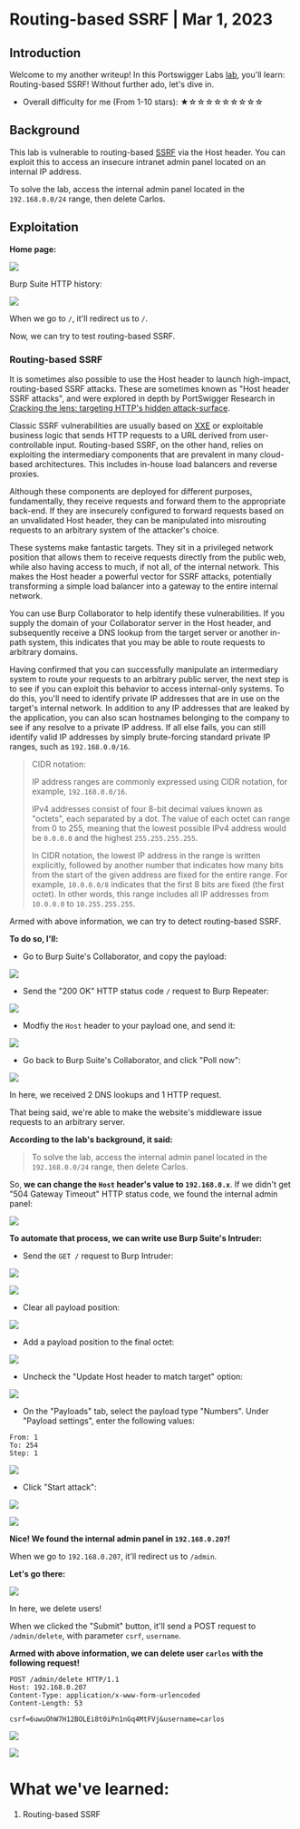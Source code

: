 # Routing-based SSRF | Mar 1, 2023

## Introduction

Welcome to my another writeup! In this Portswigger Labs [lab](https://portswigger.net/web-security/host-header/exploiting/lab-host-header-routing-based-ssrf), you'll learn: Routing-based SSRF! Without further ado, let's dive in.

- Overall difficulty for me (From 1-10 stars): ★☆☆☆☆☆☆☆☆☆

## Background

This lab is vulnerable to routing-based [SSRF](https://portswigger.net/web-security/ssrf) via the Host header. You can exploit this to access an insecure intranet admin panel located on an internal IP address.

To solve the lab, access the internal admin panel located in the `192.168.0.0/24` range, then delete Carlos.

## Exploitation

**Home page:**

![](https://raw.githubusercontent.com/siunam321/CTF-Writeups/main/Portswigger-Labs/HTTP-Host-Header-Attacks/HTTP-Host-Header-4/images/Pasted%20image%2020230301195129.png)

Burp Suite HTTP history:

![](https://raw.githubusercontent.com/siunam321/CTF-Writeups/main/Portswigger-Labs/HTTP-Host-Header-Attacks/HTTP-Host-Header-4/images/Pasted%20image%2020230301195600.png)

When we go to `/`, it'll redirect us to `/`.

Now, we can try to test routing-based SSRF.

### Routing-based SSRF

It is sometimes also possible to use the Host header to launch high-impact, routing-based SSRF attacks. These are sometimes known as "Host header SSRF attacks", and were explored in depth by PortSwigger Research in [Cracking the lens: targeting HTTP's hidden attack-surface](https://portswigger.net/research/cracking-the-lens-targeting-https-hidden-attack-surface).

Classic SSRF vulnerabilities are usually based on [XXE](https://portswigger.net/web-security/xxe) or exploitable business logic that sends HTTP requests to a URL derived from user-controllable input. Routing-based SSRF, on the other hand, relies on exploiting the intermediary components that are prevalent in many cloud-based architectures. This includes in-house load balancers and reverse proxies.

Although these components are deployed for different purposes, fundamentally, they receive requests and forward them to the appropriate back-end. If they are insecurely configured to forward requests based on an unvalidated Host header, they can be manipulated into misrouting requests to an arbitrary system of the attacker's choice.

These systems make fantastic targets. They sit in a privileged network position that allows them to receive requests directly from the public web, while also having access to much, if not all, of the internal network. This makes the Host header a powerful vector for SSRF attacks, potentially transforming a simple load balancer into a gateway to the entire internal network.

You can use Burp Collaborator to help identify these vulnerabilities. If you supply the domain of your Collaborator server in the Host header, and subsequently receive a DNS lookup from the target server or another in-path system, this indicates that you may be able to route requests to arbitrary domains.

Having confirmed that you can successfully manipulate an intermediary system to route your requests to an arbitrary public server, the next step is to see if you can exploit this behavior to access internal-only systems. To do this, you'll need to identify private IP addresses that are in use on the target's internal network. In addition to any IP addresses that are leaked by the application, you can also scan hostnames belonging to the company to see if any resolve to a private IP address. If all else fails, you can still identify valid IP addresses by simply brute-forcing standard private IP ranges, such as `192.168.0.0/16`.

> CIDR notation:
>  
> IP address ranges are commonly expressed using CIDR notation, for example, `192.168.0.0/16`.
>  
> IPv4 addresses consist of four 8-bit decimal values known as "octets", each separated by a dot. The value of each octet can range from 0 to 255, meaning that the lowest possible IPv4 address would be `0.0.0.0` and the highest `255.255.255.255`.
>  
> In CIDR notation, the lowest IP address in the range is written explicitly, followed by another number that indicates how many bits from the start of the given address are fixed for the entire range. For example, `10.0.0.0/8` indicates that the first 8 bits are fixed (the first octet). In other words, this range includes all IP addresses from `10.0.0.0` to `10.255.255.255`.

Armed with above information, we can try to detect routing-based SSRF.

**To do so, I'll:**

- Go to Burp Suite's Collaborator, and copy the payload:

![](https://raw.githubusercontent.com/siunam321/CTF-Writeups/main/Portswigger-Labs/HTTP-Host-Header-Attacks/HTTP-Host-Header-4/images/Pasted%20image%2020230301195536.png)

- Send the "200 OK" HTTP status code `/` request to Burp Repeater:

![](https://raw.githubusercontent.com/siunam321/CTF-Writeups/main/Portswigger-Labs/HTTP-Host-Header-Attacks/HTTP-Host-Header-4/images/Pasted%20image%2020230301195702.png)

- Modfiy the `Host` header to your payload one, and send it:

![](https://raw.githubusercontent.com/siunam321/CTF-Writeups/main/Portswigger-Labs/HTTP-Host-Header-Attacks/HTTP-Host-Header-4/images/Pasted%20image%2020230301195751.png)

- Go back to Burp Suite's Collaborator, and click "Poll now":

![](https://raw.githubusercontent.com/siunam321/CTF-Writeups/main/Portswigger-Labs/HTTP-Host-Header-Attacks/HTTP-Host-Header-4/images/Pasted%20image%2020230301195827.png)

In here, we received 2 DNS lookups and 1 HTTP request.

That being said, we're able to make the website's middleware issue requests to an arbitrary server.

**According to the lab's background, it said:**

> To solve the lab, access the internal admin panel located in the `192.168.0.0/24` range, then delete Carlos.

So, **we can change the `Host` header's value to `192.168.0.x`**. If we didn't get "504 Gateway Timeout" HTTP status code, we found the internal admin panel:

![](https://raw.githubusercontent.com/siunam321/CTF-Writeups/main/Portswigger-Labs/HTTP-Host-Header-Attacks/HTTP-Host-Header-4/images/Pasted%20image%2020230301200136.png)

**To automate that process, we can write use Burp Suite's Intruder:**

- Send the `GET /` request to Burp Intruder:

![](https://raw.githubusercontent.com/siunam321/CTF-Writeups/main/Portswigger-Labs/HTTP-Host-Header-Attacks/HTTP-Host-Header-4/images/Pasted%20image%2020230301205427.png)

![](https://raw.githubusercontent.com/siunam321/CTF-Writeups/main/Portswigger-Labs/HTTP-Host-Header-Attacks/HTTP-Host-Header-4/images/Pasted%20image%2020230301205447.png)

- Clear all payload position:

![](https://raw.githubusercontent.com/siunam321/CTF-Writeups/main/Portswigger-Labs/HTTP-Host-Header-Attacks/HTTP-Host-Header-4/images/Pasted%20image%2020230301205525.png)

- Add a payload position to the final octet:

![](https://raw.githubusercontent.com/siunam321/CTF-Writeups/main/Portswigger-Labs/HTTP-Host-Header-Attacks/HTTP-Host-Header-4/images/Pasted%20image%2020230301205615.png)

- Uncheck the "Update Host header to match target" option:

![](https://raw.githubusercontent.com/siunam321/CTF-Writeups/main/Portswigger-Labs/HTTP-Host-Header-Attacks/HTTP-Host-Header-4/images/Pasted%20image%2020230301205846.png)

- On the "Payloads" tab, select the payload type "Numbers". Under "Payload settings", enter the following values:

```
From: 1
To: 254
Step: 1
```

![](https://raw.githubusercontent.com/siunam321/CTF-Writeups/main/Portswigger-Labs/HTTP-Host-Header-Attacks/HTTP-Host-Header-4/images/Pasted%20image%2020230301205711.png)

- Click "Start attack":

![](https://raw.githubusercontent.com/siunam321/CTF-Writeups/main/Portswigger-Labs/HTTP-Host-Header-Attacks/HTTP-Host-Header-4/images/Pasted%20image%2020230301205730.png)

![](https://raw.githubusercontent.com/siunam321/CTF-Writeups/main/Portswigger-Labs/HTTP-Host-Header-Attacks/HTTP-Host-Header-4/images/Pasted%20image%2020230301205955.png)

**Nice! We found the internal admin panel in `192.168.0.207`!**

When we go to `192.168.0.207`, it'll redirect us to `/admin`.

**Let's go there:**

![](https://raw.githubusercontent.com/siunam321/CTF-Writeups/main/Portswigger-Labs/HTTP-Host-Header-Attacks/HTTP-Host-Header-4/images/Pasted%20image%2020230301210128.png)

In here, we delete users!

When we clicked the "Submit" button, it'll send a POST request to `/admin/delete`, with parameter `csrf`, `username`.

**Armed with above information, we can delete user `carlos` with the following request!**
```http
POST /admin/delete HTTP/1.1
Host: 192.168.0.207
Content-Type: application/x-www-form-urlencoded
Content-Length: 53

csrf=6uwuOhW7H12BOLEi8t0iPn1nGq4MtFVj&username=carlos
```

![](https://raw.githubusercontent.com/siunam321/CTF-Writeups/main/Portswigger-Labs/HTTP-Host-Header-Attacks/HTTP-Host-Header-4/images/Pasted%20image%2020230301210303.png)

![](https://raw.githubusercontent.com/siunam321/CTF-Writeups/main/Portswigger-Labs/HTTP-Host-Header-Attacks/HTTP-Host-Header-4/images/Pasted%20image%2020230301210311.png)

# What we've learned:

1. Routing-based SSRF
